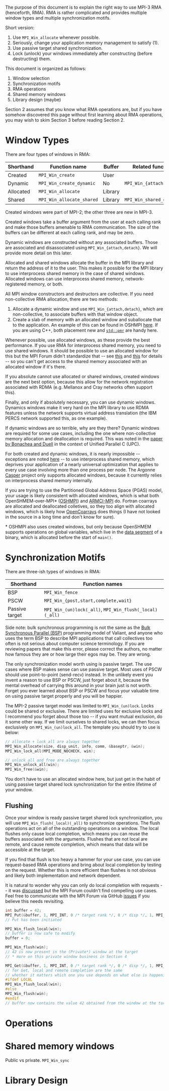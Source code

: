 The purpose of this document is to explain the right way to use MPI-3 RMA (henceforth, RMA).
RMA is rather complicated and provides multiple window types and
multiple synchronization motifs.

Short version:
  1. Use `MPI_Win_allocate` whenever possible.
  2. Seriously, change your application memory management to satisfy (1).
  3. Use passive target shared synchronization.
  4. Lock (unlock) your windows immediately after constructing (before destructing) them.
  
This document is organized as follows:
  1. Window selection
  2. Synchronization motifs
  3. RMA operations
  4. Shared memory windows
  5. Library design (maybe)
  
Section 2 assumes that you know what RMA operations are, but if you have somehow
discovered this page without first learning about RMA operations, you may wish
to skim Section 3 before reading Section 2.

# Window Types

There are four types of windows in RMA:

Shorthand|Function name|Buffer|Related functions
---|---|---|---
Created|``MPI_Win_create``|User|
Dynamic|``MPI_Win_create_dynamic``|No|`MPI_Win_{attach,detach}`
Allocated|``MPI_Win_allocate``|Library|
Shared|``MPI_Win_allocate_shared``|Library|`MPI_Win_shared_query`

Created windows were part of MPI-2; the other three are new in MPI-3.

Created windows take a buffer argument from the user at each calling rank
and make those buffers amenable to RMA communication.
The size of the buffers can be different at each calling rank, and may be zero.

Dynamic windows are constructed without any associated buffers.
Those are associated and disassociated using `MPI_Win_{attach,detach}`.
We will provide more detail on this later.

Allocated and shared windows allocate the buffer in the MPI library
and return the address of it to the user.
This makes it possible for the MPI library to use interprocess shared memory
in the case of shared windows.
Allocated windows can use interprocess shared memory, network-registered memory, or both.

All MPI window constructors and destructors are collective.
If you need non-collective RMA allocation, there are two methods:
  1. Allocate a dynamic window and use `MPI_Win_{attach,detach}`, which are non-collective, 
     to associate buffers with that window object.
  2. Create a slab of memory with an allocated window and suballocate that to the application.
     An example of this can be found in OSHMPI [here](https://github.com/jeffhammond/oshmpi/blob/master/src/shmem-internals.c#L338).  If you are using C++, both placement new and [`std::pmr`](https://en.cppreference.com/w/cpp/memory/memory_resource) are handy here.
     
Whenever possible, use allocated windows, as these provide the best performance.
If you use RMA for interprocess shared memory, you need to use shared windows.
It should be possible to use an allocated window for this but the MPI Forum
didn't standardize that
-- see [this](https://github.com/mpi-forum/mpi-forum-historic/issues/397)
and [this](https://github.com/mpi-forum/mpi-issues/issues/23) for details --
so you can't get access to the shared memory associated with an allocated window
if it's there.

If you absolute cannot use allocated or shared windows, created windows 
are the next best option, because this allow for the network registration
associated with RDMA (e.g. Mellanox and Cray networks often support this).

Finally, and only if absolutely necessary, you can use dynamic windows.
Dynamics windows make it very hard on the MPI library to use RDMA features
unless the network supports virtual address translation
(the IBM PERCS network supported this, as one example).

If dynamic windows are so terrible, why are they there?
Dynamic windows are required for some use cases, including the one
where non-collective memory allocation and deallocation is required.
This was noted in the [paper by Bonachea and Duell](https://gasnet.lbl.gov/pubs/bonachea-duell-mpi.pdf)
in the context of Unified Parallel C (UPC).

For both created and dynamic windows, it is nearly impossible
-- exceptions are noted [here](https://github.com/mpi-forum/mpi-issues/issues/23) --
to use interprocess shared memory, which deprives your application of a nearly
universal optimization that applies to every use case involving more than one process per node.
The Argonne [Casper](https://www.mcs.anl.gov/project/casper/) project
only supports allocated windows, because it currently relies on interprocess shared memory
internally.

If you are trying to use the Partitioned Global Address Space (PGAS) model,
your usage is likely consistent with allocated windows, which is what both
OpenSHMEM-over-MPI\* ([OSHMPI](https://github.com/jeffhammond/oshmpi)) and
[ARMCI-MPI](https://github.com/pmodels/armci-mpi) do.
Fortran coarrays are allocated and deallocated colletives, so they too align
with allocated windows, which is likely how [OpenCoarrays](http://www.opencoarrays.org/)
does things (I have not looked in the source in a long time and don't know for sure).

\* OSHMPI also uses created windows, but only because OpenSHMEM supports
operations on global variables, which live in the
[data segment](https://en.wikipedia.org/wiki/Data_segment)
of a binary, which is allocated before the start of `main()`.

# Synchronization Motifs

There are three-ish types of windows in RMA:

Shorthand|Function names
---|---
BSP|``MPI_Win_fence``
PSCW|``MPI_Win_{post,start,complete,wait}``
Passive target|``MPI_Win_(un)lock(_all)``, ``MPI_Win_flush(_local)(_all)``

Side note: bulk synchronous programming is not the same as the
[Bulk Synchronous Parallel (BSP)](https://en.wikipedia.org/wiki/Bulk_synchronous_parallel)
programming model of Valiant, and anyone who uses the term BSP to describe
MPI applications that call collectives too often is not serious about computer science terminology.
If you are reviewing papers that make this error, please correct the authors, no matter
how famous they are or how large their egos may be.  They are wrong.

The only synchronization model worth using is passive target.
The use cases where BSP makes sense can use passive target.
Most uses of PSCW should use point-to-point (send-recv) instead.
In the unlikely event you invent a reason to use BSP or PSCW,
just forget about it, because the mental overhead of carrying this
around in your brain just is not worth.
Forget you ever learned about BSP or PSCW and focus your valuable
time on using passive target properly and you will be happier.

The MPI-2 passive target model was limited to `MPI_Win_(un)lock`.
Locks could be shared or exclusive.
There are limited uses for exclusive locks and I recommend you forget about
those too -- if you want mutual exclusion, do it some other way.
If we limit ourselves to shared locks, we can then focus exclusively
on ``MPI_Win_(un)lock_all``.
The template you should try to use is below:

```c
// allocate + lock_all are always together
MPI_Win_allocate(size, disp_unit, info, comm, &baseptr, &win); 
MPI_Win_lock_all(MPI_MODE_NOCHECK, win);
```

```c
// unlock_all and free are always together
MPI_Win_unlock_all(win);
MPI_Win_free(&win); 
```

You don't have to use an allocated window here, but just get
in the habit of using passive target shared lock synchronization
for the entire lifetime of your window.

## Flushing

Once your window is ready passive target shared lock synchronization,
you will use ``MPI_Win_flush(_local)(_all)`` to synchronize operations.
The flush operations act on all of the outstanding operations on a window.
The local flushes only cause local completion, which means you can reuse
the buffers associated with the arguments.
Flushes that are not local are remote, and cause remote completion,
which means that data will be accessible at the target.

If you find that flush is too heavy a hammer for your use case, you can
use request-based RMA operations and bring about local completion
by testing on the request.
Whether this is more efficient than flushes is not obvious and likely
both implementation and network dependent.

It is natural to wonder why you can only do local completion with requests --
it was [discussed](https://lists.mpi-forum.org/pipermail/mpiwg-rma/2013-October/003124.html)
but the MPI Forum couldn't find compelling use cases.
Feel free to communicate with the MPI Forum via
GitHub [issues](https://github.com/mpi-forum/mpi-issues/issues)
if you believe this needs revisiting.

```c
int buffer = 42;
MPI_Put(&buffer, 1, MPI_INT, 0 /* target rank */, 0 /* disp */, 1, MPI_INT, win);
// Put has been initiated

MPI_Win_flush_local(win);
// buffer is now safe to modify
buffer = 0;

MPI_Win_flush(win);
// 42 is now present in the (Private*) window at the target
// * more on this private window business in Section 4

MPI_Get(&buffer, 1, MPI_INT, 0 /* target rank */, 0 /* disp */, 1, MPI_INT, win);
// for Get, local and remote completion are the same
// whether it matters which one you use depends on what else is happening (see Section 5)
#ifdef LOCAL
MPI_Win_flush_local(win);
#else
MPI_Win_flush(win);
#endif
// buffer now contains the value 42 obtained from the window at the target
```
# Operations

# Shared memory windows

Public vs private.  `MPI_Win_sync`

# Library Design

